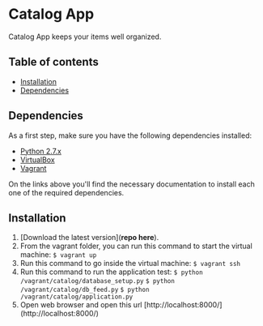 # Catalog App

Catalog App keeps your items well organized.

## Table of contents

- [Installation](#installation)
- [Dependencies](#dependencies)

## Dependencies
As a first step, make sure you have the following dependencies installed:
- [Python 2.7.x](https://www.python.org/downloads/)
- [VirtualBox](https://www.virtualbox.org/wiki/Downloads)
- [Vagrant](https://www.vagrantup.com/downloads.html)

On the links above you'll find the necessary documentation to install each one of the required dependencies.

## Installation

1. [Download the latest version](**repo here**).
2. From the vagrant folder, you can run this command to start the virtual machine:
```$ vagrant up```
3. Run this command to go inside the virtual machine:
```$ vagrant ssh```
5. Run this command to run the application test:
```$ python /vagrant/catalog/database_setup.py```
```$ python /vagrant/catalog/db_feed.py```
```$ python /vagrant/catalog/application.py```
6. Open web browser and open this url [http://localhost:8000/] (http://localhost:8000/)